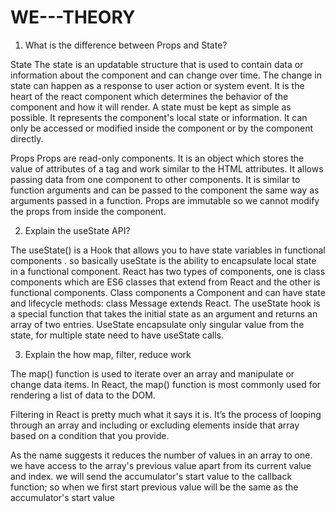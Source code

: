 # WE---THEORY

1. What is the difference between Props and State?

State
The state is an updatable structure that is used to contain data or information about the component and can change over time. The change in state can happen as a response to user action or system event. It is the heart of the react component which determines the behavior of the component and how it will render. A state must be kept as simple as possible. It represents the component's local state or information. It can only be accessed or modified inside the component or by the component directly.

Props
Props are read-only components. It is an object which stores the value of attributes of a tag and work similar to the HTML attributes. It allows passing data from one component to other components. It is similar to function arguments and can be passed to the component the same way as arguments passed in a function. Props are immutable so we cannot modify the props from inside the component.

2.  Explain the useState API?

The useState() is a Hook that allows you to have state variables in functional components . so basically useState is the ability to encapsulate local state in a functional component. React has two types of components, one is class components which are ES6 classes that extend from React and the other is functional components. Class components a Component and can have state and lifecycle methods: class Message extends React. The  useState hook is a special function that takes the initial state as an argument and returns an array of two entries.  UseState encapsulate only singular value from the state, for multiple state need to have useState calls.

3.  Explain the how map, filter, reduce work

The map() function is used to iterate over an array and manipulate or change data items. In React, the map() function is most commonly used for rendering a list of data to the DOM.

Filtering in React is pretty much what it says it is. It’s the process of looping through an array and including or excluding elements inside that array based on a condition that you provide.

As the name suggests it reduces the number of values in an array to one. we have access to the array's previous value apart from its current value and index.
we will send the accumulator's start value to the callback function; so when we first start previous value will be the same as the accumulator's start value
